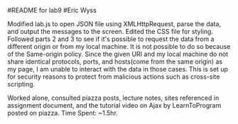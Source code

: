 #README for lab9
#Eric Wyss

Modified lab.js to open JSON file using XMLHttpRequest, parse the data, and
output the messages to the screen. Edited the CSS file for styling. Followed
parts 2 and 3 to see if it's possible to request the data from a different
origin or from my local machine. It is not possible to do so because of the
Same-origin policy. Since the given URI and my local machine do not share
identical protocols, ports, and hosts(come from the same origin) as my page, I
am unable to interact with the data in those cases. This is set up for security
reasons to protect from malicious actions such as cross-site scripting.

Worked alone, consulted piazza posts, lecture notes, sites referenced in
assignment document, and the tutorial video on Ajax by LearnToProgram posted on
piazza.
Time Spent: ~1.5hr.